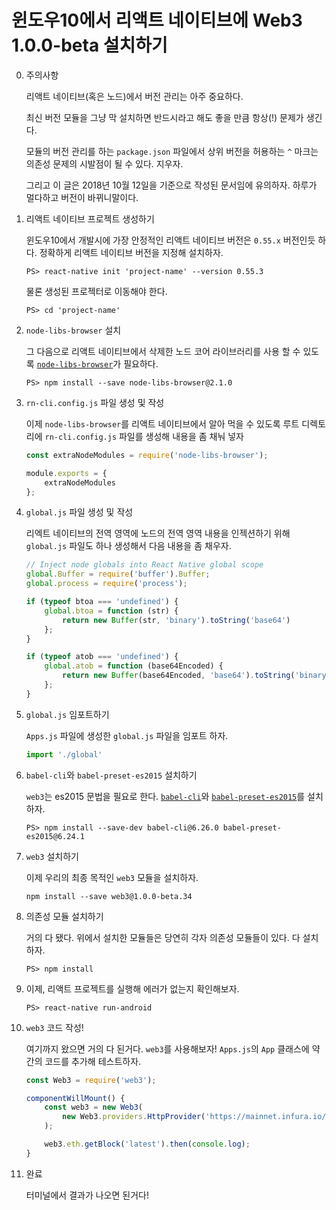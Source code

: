 # 윈도우10에서 리액트 네이티브에 Web3 1.0.0-beta 설치하기

0. 주의사항
    
    리액트 네이티브(혹은 노드)에서 버전 관리는 아주 중요하다.

    최신 버전 모듈을 그냥 막 설치하면 반드시라고 해도 좋을 만큼 항상(!) 문제가 생긴다.

    모듈의 버전 관리를 하는  `package.json` 파일에서 상위 버전을 허용하는 `^` 마크는 의존성 문제의 시발점이 될 수 있다. 지우자.
    
    그리고 이 글은 2018년 10월 12일을 기준으로 작성된 문서임에 유의하자. 하루가 멀다하고 버전이 바뀌니말이다.
    

1. 리액트 네이티브 프로젝트 생성하기

    윈도우10에서 개발시에 가장 안정적인 리액트 네이티브 버전은 `0.55.x` 버전인듯 하다. 정확하게 리액트 네이티브 버전을 지정해 설치하자.

    ```console
    PS> react-native init 'project-name' --version 0.55.3
    ```

    물론 생성된 프로젝터로 이동해야 한다.

    ```console
    PS> cd 'project-name'
    ```


2. `node-libs-browser` 설치

    그 다음으로 리액트 네이티브에서 삭제한 노드 코어 라이브러리를 사용 할 수 있도록 [`node-libs-browser`]()가 필요하다.

    ```console
    PS> npm install --save node-libs-browser@2.1.0
    ```


3. `rn-cli.config.js` 파일 생성 및 작성

    이제 `node-libs-browser`를 리액트 네이티브에서 알아 먹을 수 있도록 루트 디렉토리에 `rn-cli.config.js` 파일를 생성해 내용을 좀 채눠 넣자

    ```javascript
    const extraNodeModules = require('node-libs-browser');

    module.exports = {
        extraNodeModules
    };
    ```


4. `global.js` 파일 생성 및 작성
    
    리엑트 네이티브의 전역 영역에 노드의 전역 영역 내용을 인젝션하기 위해 `global.js` 파일도 하나 생성해서 다음 내용을 좀 채우자.

    ```javascript
    // Inject node globals into React Native global scope
    global.Buffer = require('buffer').Buffer;
    global.process = require('process');

    if (typeof btoa === 'undefined') {
        global.btoa = function (str) {
            return new Buffer(str, 'binary').toString('base64')
        };
    }

    if (typeof atob === 'undefined') {
        global.atob = function (base64Encoded) {
            return new Buffer(base64Encoded, 'base64').toString('binary')
        };
    }
    ```


5. `global.js` 임포트하기

    `Apps.js` 파일에 생성한 `global.js` 파일을 임포트 하자.

    ```javascript
    import './global'
    ```


6. `babel-cli`와 `babel-preset-es2015` 설치하기

    `web3`는 es2015 문법을 필요로 한다. [`babel-cli`]()와 [`babel-preset-es2015`]()를 설치하자.

    ```console
    PS> npm install --save-dev babel-cli@6.26.0 babel-preset-es2015@6.24.1
    ```


7. `web3` 설치하기
    
    이제 우리의 최종 목적인 `web3` 모듈을 설치하자.

    ```console
    npm install --save web3@1.0.0-beta.34
    ```


8. 의존성 모듈 설치하기

    거의 다 됐다. 위에서 설치한 모듈들은 당연히 각자 의존성 모듈들이 있다. 다 설치하자.

    ```console
    PS> npm install
    ```


9. 이제, 리액트 프로젝트를 실행해 에러가 없는지 확인해보자.

    ```console
    PS> react-native run-android
    ```


10. `web3` 코드 작성!

    여기까지 왔으면 거의 다 된거다. `web3`를 사용해보자! `Apps.js`의 `App` 클래스에 약간의 코드를 추가해 테스트하자.

    ```javascript
    const Web3 = require('web3');
    ```

    ```javascript
    componentWillMount() {
        const web3 = new Web3(
            new Web3.providers.HttpProvider('https://mainnet.infura.io/<api-key>')
        );

        web3.eth.getBlock('latest').then(console.log);
    }
    ```


11. 완료

    터미널에서 결과가 나오면 된거다!